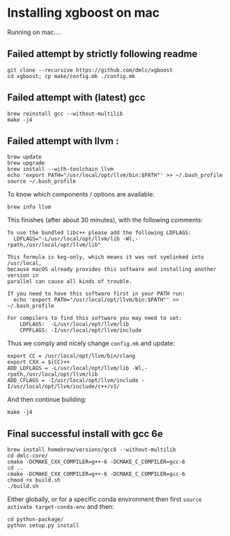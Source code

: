 # Installing xgboost on mac
Running on mac....

## Failed attempt by strictly following readme
```
git clone --recursive https://github.com/dmlc/xgboost
cd xgboost; cp make/config.mk ./config.mk
```

## Failed attempt with (latest) gcc
```
brew reinstall gcc --without-multilib
make -j4
```

## Failed attempt with llvm :
```
brew update
brew upgrade
brew install --with-toolchain llvm
echo 'export PATH="/usr/local/opt/llvm/bin:$PATH"' >> ~/.bash_profile
source ~/.bash_profile
```
To know which components / options are available:
```
brew info llvm
```

This finishes (after about 30 minutes), with the following comments:
```
To use the bundled libc++ please add the following LDFLAGS:
  LDFLAGS="-L/usr/local/opt/llvm/lib -Wl,-rpath,/usr/local/opt/llvm/lib"

This formula is keg-only, which means it was not symlinked into /usr/local,
because macOS already provides this software and installing another version in
parallel can cause all kinds of trouble.

If you need to have this software first in your PATH run:
  echo 'export PATH="/usr/local/opt/llvm/bin:$PATH"' >> ~/.bash_profile

For compilers to find this software you may need to set:
    LDFLAGS:  -L/usr/local/opt/llvm/lib
    CPPFLAGS: -I/usr/local/opt/llvm/include
```

Thus we comply and nicely change `config.mk` and update:
```
export CC = /usr/local/opt/llvm/bin/clang
export CXX = $(CC)++
ADD_LDFLAGS = -L/usr/local/opt/llvm/lib -Wl,-rpath,/usr/local/opt/llvm/lib
ADD_CFLAGS = -I/usr/local/opt/llvm/include -I/usr/local/opt/llvm/include/c++/v1/
```
And then continue building:
```
make -j4
```

## Final successful install with gcc 6e
```
brew install homebrew/versions/gcc6 --without-multilib
cd dmlc-core/
cmake -DCMAKE_CXX_COMPILER=g++-6 -DCMAKE_C_COMPILER=gcc-6
cd ..
cmake -DCMAKE_CXX_COMPILER=g++-6 -DCMAKE_C_COMPILER=gcc-6
chmod +x build.sh
./build.sh
```

Either globally, or for a specific conda environment
then first `source activate target-conda-env` and then:
```
cd python-package/
python setup.py install
```
